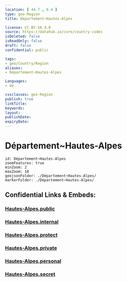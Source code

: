 ```yaml
---
location: [ 44.7 , 6.4 ] 
type: geo-Region
title: Département~Hautes-Alpes

license: CC BY-SA 4.0
source: https://datahub.io/core/country-codes
isDeleted: false
isReadOnly: false
draft: false
confidential: public

tags:
- geo/Country/Region
aliases:
- Département~Hautes-Alpes

Languages:
- de

cssclasses: geo-Region
publish: true
linkTitle: 
keywords: 
layout: 
publishDate: 
expiryDate: 
---
```


# Département~Hautes-Alpes

```leaflet
id: Département~Hautes-Alpes
zoomFeatures: true 
minZoom: 2 
maxZoom: 18
geojsonFolder: ./Département~Hautes-Alpes/
markerFolder: ./Département~Hautes-Alpes/
```


## Confidential Links & Embeds: 

### [Hautes-Alpes.public](/_public/\Earth\Continent\Europe\Europe~West\France\regions~France\Provence-Alpes-Côte_d'Azur\departments~ProvenceHautes-Alpes.public.md) 

### [Hautes-Alpes.internal](/_internal/\Earth\Continent\Europe\Europe~West\France\regions~France\Provence-Alpes-Côte_d'Azur\departments~ProvenceHautes-Alpes.internal.md) 

### [Hautes-Alpes.protect](/_protect/\Earth\Continent\Europe\Europe~West\France\regions~France\Provence-Alpes-Côte_d'Azur\departments~ProvenceHautes-Alpes.protect.md) 

### [Hautes-Alpes.private](/_private/\Earth\Continent\Europe\Europe~West\France\regions~France\Provence-Alpes-Côte_d'Azur\departments~ProvenceHautes-Alpes.private.md) 

### [Hautes-Alpes.personal](/_personal/\Earth\Continent\Europe\Europe~West\France\regions~France\Provence-Alpes-Côte_d'Azur\departments~ProvenceHautes-Alpes.personal.md) 

### [Hautes-Alpes.secret](/_secret/\Earth\Continent\Europe\Europe~West\France\regions~France\Provence-Alpes-Côte_d'Azur\departments~ProvenceHautes-Alpes.secret.md)

